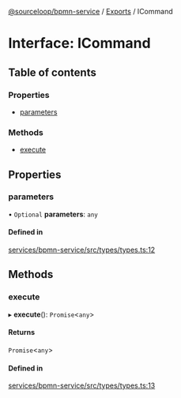 [@sourceloop/bpmn-service](../README.md) / [Exports](../modules.md) / ICommand

# Interface: ICommand

## Table of contents

### Properties

- [parameters](ICommand.md#parameters)

### Methods

- [execute](ICommand.md#execute)

## Properties

### parameters

• `Optional` **parameters**: `any`

#### Defined in

[services/bpmn-service/src/types/types.ts:12](https://github.com/sourcefuse/loopback4-microservice-catalog/blob/089fc2dc0/services/bpmn-service/src/types/types.ts#L12)

## Methods

### execute

▸ **execute**(): `Promise`<`any`\>

#### Returns

`Promise`<`any`\>

#### Defined in

[services/bpmn-service/src/types/types.ts:13](https://github.com/sourcefuse/loopback4-microservice-catalog/blob/089fc2dc0/services/bpmn-service/src/types/types.ts#L13)
